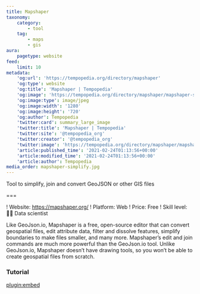 ```yaml
---
title: Mapshaper
taxonomy:
    category:
        - tool
    tag:
        - maps
        - gis
aura:
    pagetype: website
feed:
    limit: 10
metadata:
    'og:url': 'https://tempopedia.org/directory/mapshaper'
    'og:type': website
    'og:title': 'Mapshaper | Tempopedia'
    'og:image': 'https://tempopedia.org/directory/mapshaper/mapshaper-simplify.jpg'
    'og:image:type': image/jpeg
    'og:image:width': '1280'
    'og:image:height': '720'
    'og:author': Tempopedia
    'twitter:card': summary_large_image
    'twitter:title': 'Mapshaper | Tempopedia'
    'twitter:site': '@tempopedia_org'
    'twitter:creator': '@tempopedia_org'
    'twitter:image': 'https://tempopedia.org/directory/mapshaper/mapshaper-simplify.jpg'
    'article:published_time': '2021-02-24T01:13:56+00:00'
    'article:modified_time': '2021-02-24T01:13:56+00:00'
    'article:author': Tempopedia
media_order: mapshaper-simplify.jpg
---
```


Tool to simplify, join and convert GeoJSON or other GIS files

===

! Website: https://mapshaper.org/
! Platform: Web
! Price: Free
! Skill level: 👩‍🔬 Data scientist

Like GeoJson.io, Mapshaper is a free, open-source editor that can convert geospatial files, edit attribute data, filter and dissolve features, simplify boundaries to make files smaller, and many more. Mapshaper’s edit and join commands are much more powerful than the GeoJson.io tool. Unlike GeoJson.io, Mapshaper doesn’t have drawing tools, so you won’t be able to create geospatial files from scratch.

### Tutorial
[plugin:embed](https://handsondataviz.org/mapshaper.html)

